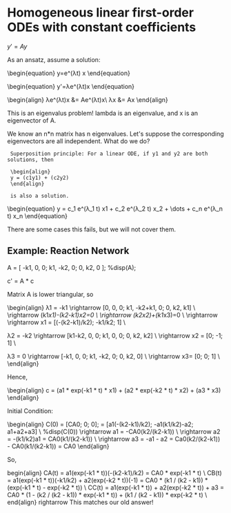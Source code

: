 # Homogeneous linear first-order ODEs with constant coefficients

$y' = Ay$


As an ansatz, assume a solution: 

\begin{equation}
y=e^(λt) x
\end{equation}

\begin{equation}
y'=λe^(λt)x
\end{equation}

\begin{align}
λe^(λt)x &= Ae^(λt)x\\
λx &= Ax
\end{align}

This is an eigenvalus problem! lambda is an eigenvalue, and x is an eigenvector of A.


We know an n*n matrix has n eigenvalues. Let's suppose the corresponding eigenvectors are all independent. What do we do?

     Superposition principle: For a linear ODE, if y1 and y2 are both solutions, then
     
     \begin{align}
     y = (c1y1) + (c2y2) 
     \end{align}
     
     is also a solution.

\begin{equation}
y = c_1 e^(λ_1 t) x1 + c_2 e^(λ_2 t) x_2 + \dots + c_n e^(λ_n t) x_n 
\end{equation}

There are some cases this fails, but we will not cover them.



## Example: Reaction Network


A = [ -k1, 0, 0; k1, -k2, 0; 0, k2, 0 ];
%disp(A);

c' = A * c

Matrix A is lower triangular, so

\begin{align}
λ1 = -k1 \rightarrow  [0, 0, 0; k1, -k2+k1, 0; 0, k2, k1] \\
\rightarrow (k1*x1)-(k2-k1)*x2=0 \\
\rightarrow (k2*x2)+(k1*x3)=0 \\
\rightarrow \rightarrow x1 = [(-(k2-k1)/k2); -k1/k2; 1] \\

λ2 = -k2 \rightarrow  [k1-k2, 0, 0; k1, 0, 0; 0, k2, k2]  \\
\rightarrow x2 = [0; -1; 1]  \\

λ3 = 0 \rightarrow  [-k1, 0, 0; k1, -k2, 0; 0, k2, 0] \\
\rightarrow x3= [0; 0; 1] \\
\end{align}

Hence,

\begin{align}
 c = (a1 * exp(-k1 * t) * x1) + (a2 * exp(-k2 * t) * x2) + (a3 * x3) 
\end{align}

Initial Condition:

\begin{align}
C(0) = [CA0; 0; 0];  = [a1(-(k2-k1)/k2); -a1(k1/k2)-a2; a1+a2+a3] \\
%disp(C(0))
\rightarrow  a1 = -CA0(k2/(k2-k1))  \\
\rightarrow  a2 = -(k1/k2)a1 = CA0(k1/(k2-k1)) \\
\rightarrow  a3 = -a1 - a2 = Ca0(k2/(k2-k1)) - CA0(k1/(k2-k1)) = CA0 
\end{align}

So,

begin{align}
CA(t) = a1(exp(-k1 * t))(-(k2-k1)/k2) = CA0 * exp(-k1 * t)  \\
CB(t) = a1(exp(-k1 * t))(-k1/k2) + a2(exp(-k2 * t))(-1) = CA0 * (k1 / (k2 - k1)) * (exp(-k1 * t) - exp(-k2 * t)) \\
CC(t) = a1(exp(-k1 * t)) + a2(exp(-k2 * t)) + a3 = CA0 * (1 - (k2 / (k2 - k1)) * exp(-k1 * t)) + (k1 / (k2 - k1)) * exp(-k2 * t)  \\
end{align}
rightarrow This matches our old answer!

